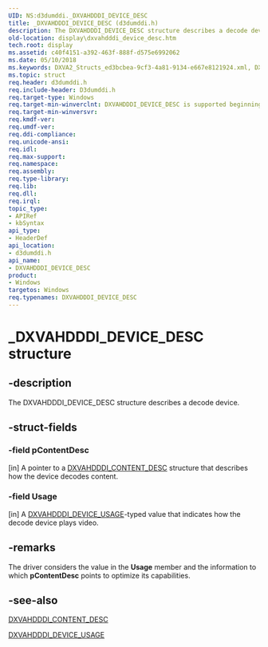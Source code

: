 ```yaml
---
UID: NS:d3dumddi._DXVAHDDDI_DEVICE_DESC
title: _DXVAHDDDI_DEVICE_DESC (d3dumddi.h)
description: The DXVAHDDDI_DEVICE_DESC structure describes a decode device.
old-location: display\dxvahdddi_device_desc.htm
tech.root: display
ms.assetid: c40f4151-a392-463f-888f-d575e6992062
ms.date: 05/10/2018
ms.keywords: DXVA2_Structs_ed3bcbea-9cf3-4a81-9134-e667e8121924.xml, DXVAHDDDI_DEVICE_DESC, DXVAHDDDI_DEVICE_DESC structure [Display Devices], _DXVAHDDDI_DEVICE_DESC, d3dumddi/DXVAHDDDI_DEVICE_DESC, display.dxvahdddi_device_desc
ms.topic: struct
req.header: d3dumddi.h
req.include-header: D3dumddi.h
req.target-type: Windows
req.target-min-winverclnt: DXVAHDDDI_DEVICE_DESC is supported beginning with the Windows 7 operating system.
req.target-min-winversvr: 
req.kmdf-ver: 
req.umdf-ver: 
req.ddi-compliance: 
req.unicode-ansi: 
req.idl: 
req.max-support: 
req.namespace: 
req.assembly: 
req.type-library: 
req.lib: 
req.dll: 
req.irql: 
topic_type:
- APIRef
- kbSyntax
api_type:
- HeaderDef
api_location:
- d3dumddi.h
api_name:
- DXVAHDDDI_DEVICE_DESC
product:
- Windows
targetos: Windows
req.typenames: DXVAHDDDI_DEVICE_DESC
---
```


# _DXVAHDDDI_DEVICE_DESC structure


## -description


The DXVAHDDDI_DEVICE_DESC structure describes a decode device.  


## -struct-fields




### -field pContentDesc

[in] A pointer to a <a href="https://docs.microsoft.com/windows-hardware/drivers/ddi/content/d3dumddi/ns-d3dumddi-_dxvahdddi_content_desc">DXVAHDDDI_CONTENT_DESC</a> structure that describes how the device decodes content. 


### -field Usage

[in] A <a href="https://docs.microsoft.com/windows-hardware/drivers/ddi/content/d3dumddi/ne-d3dumddi-_dxvahdddi_device_usage">DXVAHDDDI_DEVICE_USAGE</a>-typed value that indicates how the decode device plays video. 


## -remarks



The driver considers the value in the <b>Usage</b> member and the information to which <b>pContentDesc</b> points to optimize its capabilities. 




## -see-also




<a href="https://docs.microsoft.com/windows-hardware/drivers/ddi/content/d3dumddi/ns-d3dumddi-_dxvahdddi_content_desc">DXVAHDDDI_CONTENT_DESC</a>



<a href="https://docs.microsoft.com/windows-hardware/drivers/ddi/content/d3dumddi/ne-d3dumddi-_dxvahdddi_device_usage">DXVAHDDDI_DEVICE_USAGE</a>
 

 

